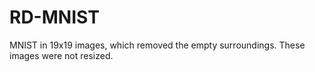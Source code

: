 # RD-MNIST
MNIST in 19x19 images, which removed the empty surroundings. These images were not resized.
